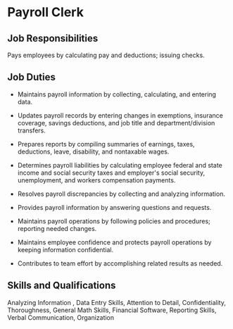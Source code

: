 # Payroll Clerk

## Job Responsibilities

Pays employees by calculating pay and deductions; issuing checks.

## Job Duties

* Maintains payroll information by collecting, calculating, and entering data.

* Updates payroll records by entering changes in exemptions, insurance coverage, savings deductions, and job title and department/division transfers.

* Prepares reports by compiling summaries of earnings, taxes, deductions, leave, disability, and nontaxable wages.

* Determines payroll liabilities by calculating employee federal and state income and social security taxes and employer&apos;s social security, unemployment, and workers compensation payments.

* Resolves payroll discrepancies by collecting and analyzing information.

* Provides payroll information by answering questions and requests.

* Maintains payroll operations by following policies and procedures; reporting needed changes.

* Maintains employee confidence and protects payroll operations by keeping information confidential.

* Contributes to team effort by accomplishing related results as needed.

## Skills and Qualifications

Analyzing Information , Data Entry Skills, Attention to Detail, Confidentiality, Thoroughness, General Math Skills, Financial Software, Reporting Skills, Verbal Communication, Organization

